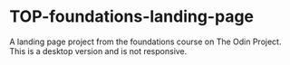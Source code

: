 # TOP-foundations-landing-page
A landing page project from the foundations course on The Odin Project. This is a desktop version and is not responsive.
